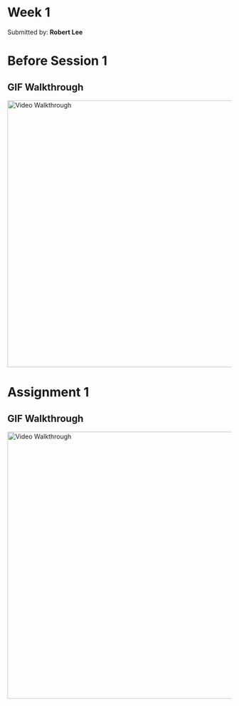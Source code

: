# Week 1
Submitted by: **Robert Lee**

# Before Session 1

## GIF Walkthrough

<img src='https://i.imgur.com/MsVQysX.gif' title='Video Walkthrough' width='600' alt='Video Walkthrough' />

# Assignment 1

## GIF Walkthrough

<img src='https://i.imgur.com/W6heppm.gif' title='Video Walkthrough' width='600' alt='Video Walkthrough' />
